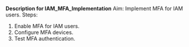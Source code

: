 **Description for IAM_MFA_Implementation**
Aim: Implement MFA for IAM users.
Steps:
1. Enable MFA for IAM users.
2. Configure MFA devices.
3. Test MFA authentication.
